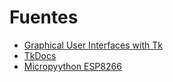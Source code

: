 # Fuentes

- [Graphical User Interfaces with Tk](https://docs.python.org/3/library/tk.html)
- [TkDocs](http://tkdocs.com/)
- [Micropyython ESP8266](http://docs.micropython.org/en/latest/esp8266/tutorial/intro.html)